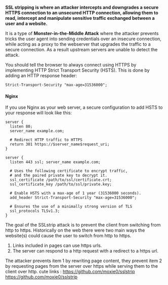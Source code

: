 **SSL stripping is where an attacker intercepts and downgrades a secure HTTPS connection to an unsecured HTTP connection, allowing them to read, intercept and manipulate sensitive traffic exchanged between a user and a website.**

It is a type of **Monster-in-the-Middle Attack** where the attacker prevents tricks the user agent into sending credentials over an insecure connection, while acting as a proxy to the webserver that upgrades the traffic to a secure connection. As a result upstream servers are unable to detect the attack.


You should tell the browser to always connect using HTTPS by implementing HTTP Strict Transport Security (HSTS). This is done by adding an HTTP response header:

```
Strict-Transport-Security "max-age=31536000";
```

#### Nginx

If you use Nginx as your web server, a secure configuration to add HSTS to your response will look like this:

```
server {
  listen 80;
  server_name example.com;

  # Redirect HTTP traffic to HTTPS
  return 301 https://$server_name$request_uri; 
}
  
server {
  listen 443 ssl; server_name example.com;

  # Uses the following certificate to encrypt traffic, 
  # and the paired private key to decrypt it.
  ssl_certificate /path/to/ssl/certificate.crt;  
  ssl_certificate_key /path/to/ssl/private.key;

  # Enable HSTS with a max-age of 1 year (31536000 seconds).
  add_header Strict-Transport-Security "max-age=31536000";

  # Ensures the use of a minimally strong version of TLS 
  ssl_protocols TLSv1.3; 
}
```



[](https://security.stackexchange.com/posts/272356/timeline)


The goal of the SSLstrip attack is to prevent the client from switching from http to https. Historically on the web there were two main ways the website(s) could cause the user to switch from http to https.

1. Links included in pages can use https urls.
2. The server can respond to a http request with a redirect to a https url.

The attacker prevents item 1 by rewriting page content, they prevent item 2 by requesting pages from the server over https while serving them to the client over http.
cute links :
https://github.com/moxie0/sslstrip
https://github.com/moxie0/sslstrip